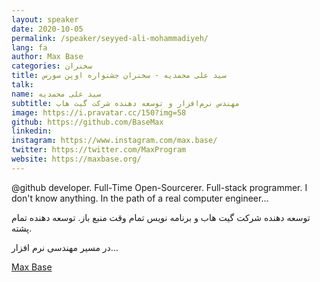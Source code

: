 ```yaml
---
layout: speaker
date: 2020-10-05
permalink: /speaker/seyyed-ali-mohammadiyeh/
lang: fa
author: Max Base
categories: سخنران
title: سید علی محمدیه - سخنران جشنواره اوپن سورس
talk:
name: سید علی محمدیه
subtitle: مهندس نرم‌افزار و توسعه دهنده شرکت گیت هاب
image: https://i.pravatar.cc/150?img=58
github: https://github.com/BaseMax
linkedin:
instagram: https://www.instagram.com/max.base/
twitter: https://twitter.com/MaxProgram
website: https://maxbase.org/
---
```


@github developer. Full-Time Open-Sourcerer. Full-stack programmer. I don't know anything. In the path of a real computer engineer...

توسعه دهنده شرکت گیت هاب و برنامه نویس تمام وقت منبع باز. توسعه دهنده تمام پشته.

در مسیر مهندسی نرم افزار...

[Max Base](https://maxbase.org/)
